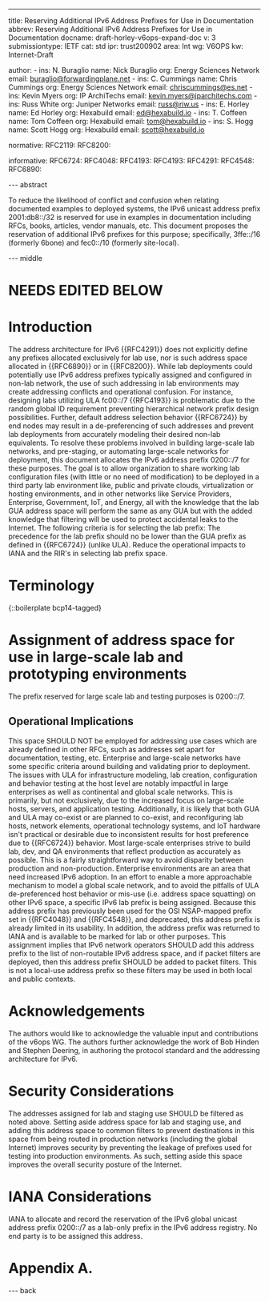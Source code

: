 ---
title: Reserving Additional IPv6 Address Prefixes for Use in Documentation
abbrev: Reserving Additional IPv6 Address Prefixes for Use in Documentation
docname: draft-horley-v6ops-expand-doc
v: 3
submissiontype: IETF
cat: std
ipr: trust200902
area: Int
wg: V6OPS
kw: Internet-Draft


author:
      -
        ins: N. Buraglio
        name: Nick Buraglio
        org: Energy Sciences Network
        email: buraglio@forwardingplane.net
      -
        ins: C. Cummings
        name: Chris Cummings
        org: Energy Sciences Network
        email: chriscummings@es.net
      -
        ins: Kevin Myers
        org: IP ArchiTechs
        email: kevin.myers@iparchitechs.com
      -
       ins: Russ White
       org: Juniper Networks
       email: russ@riw.us
      -
        ins: E. Horley
        name: Ed Horley
        org: Hexabuild
        email: ed@hexabuild.io
      -
        ins: T. Coffeen
        name: Tom Coffeen
        org: Hexabuild
        email: tom@hexabuild.io
      -
        ins: S. Hogg
        name: Scott Hogg
        org: Hexabuild
        email: scott@hexabuild.io

normative:
  RFC2119:
  RFC8200:   

informative:
  RFC6724:
  RFC4048:
  RFC4193:
  RFC4193:
  RFC4291:
  RFC4548:
  RFC6890:
 
  

--- abstract

To reduce the likelihood of conflict and confusion when relating documented examples to deployed systems, the IPv6 unicast address prefix 2001:db8::/32 is reserved for use in examples in documentation including RFCs, books, articles, vendor manuals, etc.  This document proposes the reservation of additional IPv6 prefixes for this purpose; specifically, 3ffe::/16 (formerly 6bone) and fec0::/10 (formerly site-local).

--- middle
# NEEDS EDITED BELOW

# Introduction

The address architecture for IPv6 {{RFC4291}} does not explicitly define any prefixes allocated exclusively for lab use, nor is such address space allocated in {{RFC6890}} or in {{RFC8200}}. While lab deployments could potentially use IPv6 address prefixes typically assigned and configured in non-lab network, the use of such addressing in lab environments may create addressing conflicts and operational confusion. For instance, designing labs utilizing ULA fc00::/7 {{RFC4193}} is problematic due to the random global ID requirement preventing hierarchical network prefix design possibilities. Further, default address selection behavior {{RFC6724}} by end nodes may result in a de-preferencing of such addresses and prevent lab deployments from accurately modeling their desired non-lab equivalents.
To resolve these problems involved in building large-scale lab networks, and pre-staging, or automating large-scale networks for deployment, this document allocates the IPv6 address prefix 0200::/7 for these purposes.
The goal is to allow organization to share working lab configuration files (with little or no need of modification) to be deployed in a third party lab environment like, public and private clouds, virtualization or hosting environments,
and in other networks like Service Providers, Enterprise, Government, IoT, and Energy,
all with the knowledge that the lab GUA address space will perform the same as any GUA but with the added knowledge that filtering will be used to protect accidental leaks to the Internet.
The following criteria is for selecting the lab prefix:
The precedence for the lab prefix should no be lower than the GUA prefix as defined in {{RFC6724}} (unlike ULA). Reduce the operational impacts to IANA and the RIR's in selecting lab prefix space.

# Terminology

{::boilerplate bcp14-tagged}

# Assignment of address space for use in large-scale lab and prototyping environments 

The prefix reserved for large scale lab and testing purposes is 0200::/7.

## Operational Implications

This space SHOULD NOT be employed for addressing use cases which are already defined in other RFCs, such as addresses set apart for documentation, testing, etc.
Enterprise and large-scale networks have some specific criteria around building and validating prior to deployment. The issues with ULA for infrastructure modeling, lab creation, configuration and behavior testing at the host level are notably impactful in large enterprises as well as continental and global scale networks. This is primarily, but not exclusively, due to the increased focus on large-scale hosts, servers, and application testing. Additionally, it is likely that both GUA and ULA may co-exist or are planned to co-exist, and reconfiguring lab hosts, network elements, operational technology systems, and IoT hardware isn't practical or desirable due to inconsistent results for host preference due to {{RFC6724}} behavior.
Most large-scale enterprises strive to build lab, dev, and QA environments that reflect production as accurately as possible. This is a fairly straightforward way to avoid disparity between production and non-production. Enterprise environments are an area that need increased IPv6 adoption. In an effort to enable a more approachable mechanism to model a global scale network,  and to avoid the pitfalls of ULA de-preferenced host behavior or mis-use (i.e. address space squatting) on other IPv6 space, a specific IPv6 lab prefix is being assigned.
Because this address prefix has previously been used for the OSI NSAP-mapped prefix set in {{RFC4048}} and {{RFC4548}}, and deprecated, this address prefix is already limited in its usability. In addition, the address prefix was returned to IANA and is available to be marked for lab or other purposes.
This assignment implies that IPv6 network operators SHOULD add this address prefix to the list of non-routable IPv6 address space, and if packet filters are deployed, then this address prefix SHOULD be added to packet filters. This is not a local-use address prefix so these filters may be used in both local and public contexts.


# Acknowledgements 

The authors would like to acknowledge the valuable input and contributions of the v6ops WG. The authors further acknowledge the work of Bob Hinden and Stephen Deering, in authoring the protocol standard and the addressing architecture for IPv6.

# Security Considerations

The addresses assigned for lab and staging use SHOULD be filtered as noted above.
Setting aside address space for lab and staging use, and adding this address space to common filters to prevent destinations in this space from being routed in production networks (including the global Internet) improves security by preventing the leakage of prefixes used for testing into production environments. As such, setting aside this space improves the overall security posture of the Internet.

# IANA Considerations

IANA to allocate and record the reservation of the IPv6 global unicast address prefix 0200::/7 as a lab-only prefix in the IPv6 address registry. No end party is to be assigned this address.

# Appendix A. 

--- back
